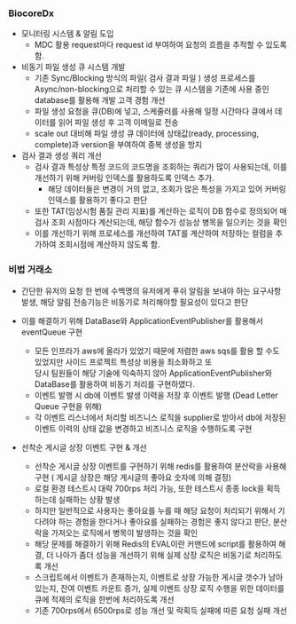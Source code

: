 ### BiocoreDx
* 모니터링 시스템 & 알림 도입 
  * MDC 활용 request마다 request id 부여하여 요청의 흐름을 추적할 수 있도록 함.
* 비동기 파일 생성 큐 시스템 개발
  * 기존 Sync/Blocking 방식의 파일( 검사 결과 파일 ) 생성 프로세스를 Async/non-blocking으로 처리할 수 있는 큐 시스템을 기존에 사용 중인 database를 활용해 개발 고객 경험 개선
  * 파일 생성 요청을 큐(DB)에 넣고, 스케줄러를 사용해 일정 시간마다 큐에서 데이터를 읽어 파일 생성 후 고객 이메일로 전송 
  * scale out 대비해 파일 생성 큐 데이터에 상태값(ready, processing, complete)과 version을 부여하여 중복 생성을 방지 
* 검사 결과 생성 쿼리 개선 
  * 검사 결과 특성상 특정 코드의 코드명을 조회하는 쿼리가 많이 사용되는데, 이를 개선하기 위해 커버링 인덱스를 활용하도록 인덱스 추가.
    * 해당 데이터들은 변경이 거의 없고, 조회가 많은 특성을 가지고 있어 커버링 인덱스를 활용하기 좋다고 판단
  * 또한 TAT(임상시험 품질 관리 지표)를 계산하는 로직이 DB 함수로 정의되어 매 검사 조회 시점마다 계산되는데, 해당 함수가 성능상 병목을 일으키는 것을 확인 
  * 이를 개선하기 위해 프로세스를 개선하여 TAT를 계산하여 저장하는 컬럼을 추가하여 조회시점에 계산하지 않도록 함.
 
### 비법 거래소
* 간단한 유저의 요청 한 번에 수백명의 유저에게 푸쉬 알림을 보내야 하는 요구사항 발생, 해당 알림 전송기능은 비동기로 처리해야할 필요성이 있다고 판단
* 이를 해결하기 위해 DataBase와 ApplicationEventPublisher를 활용해서 eventQueue 구현 
  * 모든 인프라가 aws에 올라가 있었기 때문에 저렴한 aws sqs를 활용 할 수도 있었지만 사이드 프로젝트 특성상 비용을 최소화하고 또      
    당시 팀원들이 해당 기술에 익숙하지 않아 ApplicationEventPublisher와 DataBase를 활용하여 비동기 처리를 구현하였다.
  * 이벤트 발행 시 db에 이벤트 발생 이력을 저장 후 이벤트 발행 (Dead Letter Queue 구현을 위해)
  * 각 이벤트 리스너에서 처리할 비즈니스 로직을 supplier로 받아서 db에 저장된 이벤트 이력의 상태 값을 변경하고 비즈니스 로직을 수행하도록 구현

* 선착순 게시글 상장 이벤트 구현 & 개선 
  * 선착순 게시글 상장 이벤트를 구현하기 위해 redis를 활용하여 분산락을 사용해 구현 ( 게시글 상장은 해당 게시글의 좋아요 숫자에 의해 결정)
  * 로컬 환경 테스트시 대략 700rps 처리 가능, 또한 테스트시 종종 lock을 획득하는데 실패하는 상황 발생  
  * 하지만 일반적으로 사용자는 좋아요를 누를 때 해당 요청이 처리되기 위해서 기다려야 하는 경험을 한다거나 좋아요를 실패하는 경험은 좋지 않다고 판단, 분산락을 가져오는 로직에서 병목이 발생하는 것을 확인
  * 해당 문제를 해결하기 위해 Redis의 EVAL이란 커맨드에 script를 활용하여 해결, 더 나아가 좀더 성능을 개선하기 위해 실제 상장 로직은 비동기로 처리하도록 개선
  * 스크립트에서 이벤트가 존재하는지, 이벤트로 상장 가능한 게시글 갯수가 남아 있는지, 잔여 이벤트 카운트 증가, 실제 이벤트 상장 로직 수행을 위한 데이터를 큐에 적제의 로직을 한번에 처리하도록 개선
  * 기존 700rps에서 6500rps로 성능 개선 및 락획득 실패에 따른 요청 실패 개선